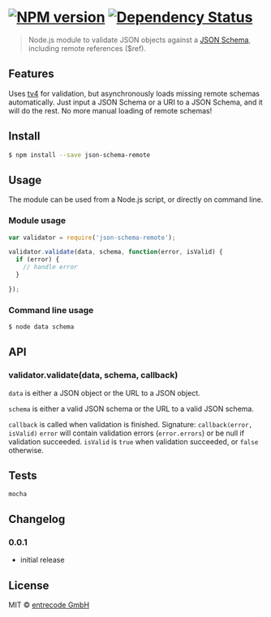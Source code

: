 #  [![NPM version][npm-image]][npm-url] [![Dependency Status][daviddm-url]][daviddm-image]

> Node.js module to validate JSON objects against a [JSON Schema](http://json-schema.org/), including remote references ($ref).

## Features
Uses [tv4](https://github.com/geraintluff/tv4) for validation, but asynchronously loads missing remote schemas automatically.
Just input a JSON Schema or a URI to a JSON Schema, and it will do the rest. No more manual loading of remote schemas!

## Install

```sh
$ npm install --save json-schema-remote
```

## Usage

The module can be used from a Node.js script, or directly on command line.

### Module usage

```js
var validator = require('json-schema-remote');

validator.validate(data, schema, function(error, isValid) {
  if (error) {
    // handle error
  }

});

```

### Command line usage

```sh
$ node data schema
```


## API

### validator.validate(data, schema, callback)

`data` is either a JSON object or the URL to a JSON object.

`schema` is either a valid JSON schema or the URL to a valid JSON schema.

`callback` is called when validation is finished. Signature:
`callback(error, isValid)`
`error` will contain validation errors (`error.errors`) or be null if validation succeeded.
`isValid` is `true` when validation succeeded, or `false` otherwise.

## Tests

```
mocha
```

## Changelog


### 0.0.1
* initial release

## License

MIT © [entrecode GmbH](https://entrecode.de)


[npm-url]: https://npmjs.org/package/json-schema-remote
[npm-image]: https://badge.fury.io/js/json-schema-remote.svg
[daviddm-url]: https://david-dm.org/entrecode/json-schema-remote.svg?theme=shields.io
[daviddm-image]: https://david-dm.org/entrecode/json-schema-remote
